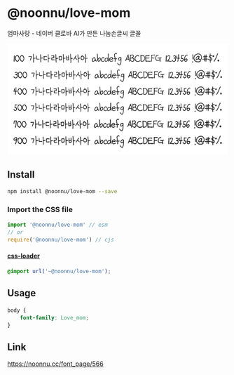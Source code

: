 # @noonnu/love-mom

엄마사랑 - 네이버 클로바 AI가 만든 나눔손글씨 글꼴

![example](./example.png)

## Install

```bash
npm install @noonnu/love-mom --save
```

### Import the CSS file

```js
import '@noonnu/love-mom' // esm
// or
require('@noonnu/love-mom') // cjs
```

#### [css-loader](https://github.com/webpack-contrib/css-loader)

```css
@import url('~@noonnu/love-mom');
```

## Usage

```css
body {
    font-family: Love_mom;
}
```

## Link

https://noonnu.cc/font_page/566
